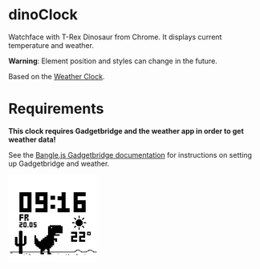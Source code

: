 # dinoClock

Watchface with T-Rex Dinosaur from Chrome.
It displays current temperature and weather.

**Warning**: Element position and styles can change in the future.

Based on the [Weather Clock](https://github.com/espruino/BangleApps/tree/master/apps/weatherClock).

# Requirements

**This clock requires Gadgetbridge and the weather app in order to get weather data!**

See the [Bangle.js Gadgetbridge documentation](https://www.espruino.com/Gadgetbridge) for instructions on setting up Gadgetbridge and weather.

![Screenshot](screens/screen1.png)

